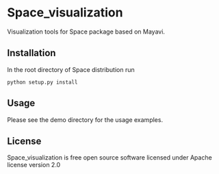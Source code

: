 # Space_visualization

Visualization tools for Space package based on Mayavi.

## Installation

In the root directory of Space distribution run
```shell
python setup.py install
```
## Usage

Please see the demo directory for the usage examples.

## License

Space_visualization is free open source software licensed under Apache license version 2.0
